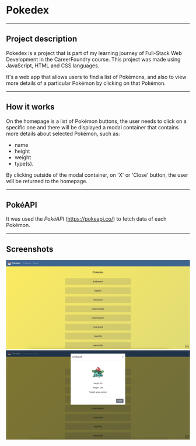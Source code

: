 # Pokedex

___

## Project description

Pokedex is a project that is part of my learning journey of Full-Stack Web Development in the CareerFoundry course. This project was made using JavaScript, HTML and CSS languages.

It's a web app that allows users to find a list of Pokémons, and also to view more details of a particular Pokémon by clicking on that Pokémon.

___

## How it works

On the homepage is a list of Pokémon buttons, the user needs to click on a specific one and there will be displayed a modal container that contains more details about selected Pokémon, such as:
- name
- height
- weight
- type(s).

By clicking outside of the modal container, on 'X' or 'Close' button, the user will be returned to the homepage.

___

## PokéAPI

It was used the _PokéAPI_ (https://pokeapi.co/) to fetch data of each Pokémon.

___

## Screenshots

<div>
    <img src="img/Pokedex - Screenshot(1).png">
    <img src="img/Pokedex - Screenshot(2).png">
</div>
